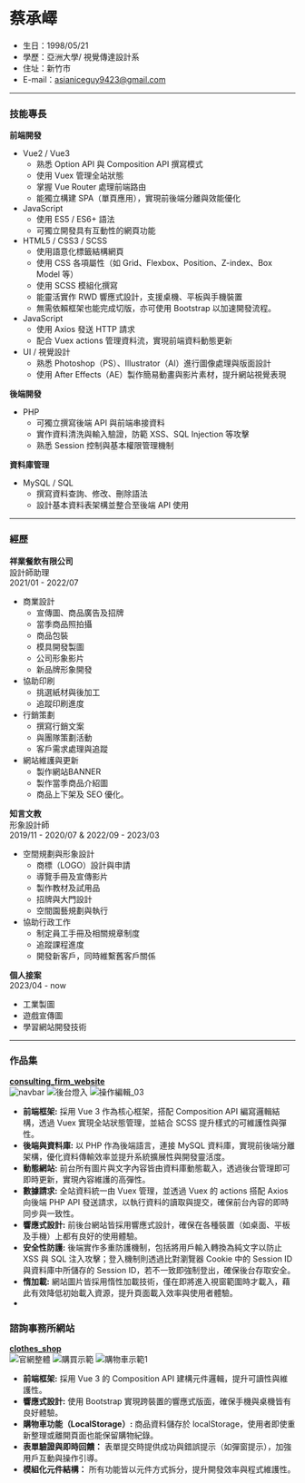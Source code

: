 # 蔡承嶧
- 生日：1998/05/21
- 學歷：亞洲大學/ 視覺傳達設計系
- 住址：新竹市
- E-mail：asianiceguy9423@gmail.com 
<hr>

### 技能專長
**前端開發**
<BR>
   * Vue2 / Vue3
      * 熟悉 Option API 與 Composition API 撰寫模式
      * 使用 Vuex 管理全站狀態
      * 掌握 Vue Router 處理前端路由
      * 能獨立構建 SPA（單頁應用），實現前後端分離與效能優化
   * JavaScript
      * 使用 ES5 / ES6+ 語法
      * 可獨立開發具有互動性的網頁功能
   * HTML5 / CSS3 / SCSS
      * 使用語意化標籤結構網頁
      * 使用 CSS 各項屬性（如 Grid、Flexbox、Position、Z-index、Box Model 等）
      * 使用 SCSS 模組化撰寫
      * 能靈活實作 RWD 響應式設計，支援桌機、平板與手機裝置
      * 無需依賴框架也能完成切版，亦可使用 Bootstrap 以加速開發流程。
   * JavaScript
      * 使用 Axios 發送 HTTP 請求
      * 配合 Vuex actions 管理資料流，實現前端資料動態更新
   * UI / 視覺設計
      * 熟悉 Photoshop（PS）、Illustrator（AI）進行圖像處理與版面設計
      * 使用 After Effects（AE）製作簡易動畫與影片素材，提升網站視覺表現

**後端開發**
<BR>
   * PHP
      * 可獨立撰寫後端 API 與前端串接資料
      * 實作資料清洗與輸入驗證，防範 XSS、SQL Injection 等攻擊
      * 熟悉 Session 控制與基本權限管理機制

**資料庫管理**
<BR>
   * MySQL / SQL
      * 撰寫資料查詢、修改、刪除語法
      * 設計基本資料表架構並整合至後端 API 使用
<hr>

### 經歷
**祥業餐飲有限公司**
<BR>
設計師助理
<BR>
2021/01 - 2022/07
<BR>
   * 商業設計
      * 宣傳圖、商品廣告及招牌
      * 當季商品照拍攝
      * 商品包裝
      * 模具開發製圖
      * 公司形象影片
      * 新品牌形象開發
   * 協助印刷
      * 挑選紙材與後加工
      * 追蹤印刷進度
   * 行銷策劃
      * 撰寫行銷文案
      * 與團隊策劃活動
      * 客戶需求處理與追蹤
   * 網站維護與更新
      * 製作網站BANNER
      * 製作當季商品介紹圖
      * 商品上下架及 SEO 優化。

**知言文教**
<BR>
形象設計師
<BR>
2019/11 - 2020/07 & 2022/09 - 2023/03
<BR>
   * 空間規劃與形象設計
      * 商標（LOGO）設計與申請
      * 導覽手冊及宣傳影片
      * 製作教材及試用品
      * 招牌與大門設計
      * 空間園藝規劃與執行
   * 協助行政工作
      * 制定員工手冊及相關規章制度
      * 追蹤課程進度
      * 開發新客戶，同時維繫舊客戶關係

**個人接案**
<BR>
2023/04 - now
<BR>
   * 工業製圖
   * 遊戲宣傳圖
   * 學習網站開發技術
<hr>

 ### 作品集
  <a href="https://github.com/asianiceguy9423/consulting_firm_website/tree/main" target="blank"><B>consulting_firm_website</B></a> <BR>
  ![navbar ](https://github.com/user-attachments/assets/7e74e135-c8a0-4624-b934-837b2415a445)
  ![後台燈入](https://github.com/user-attachments/assets/2c852118-76ab-4a15-8538-388d55f05d4f)
  ![操作編輯_03](https://github.com/user-attachments/assets/31200607-fe9b-4b81-a42f-9eba98ed654d)

- **前端框架:**  採用 Vue 3 作為核心框架，搭配 Composition API 編寫邏輯結構，透過 Vuex 實現全站狀態管理，並結合 SCSS 提升樣式的可維護性與彈性。
- **後端與資料庫:** 以 PHP 作為後端語言，連接 MySQL 資料庫，實現前後端分離架構，優化資料傳輸效率並提升系統擴展性與開發靈活度。
- **動態網站:** 前台所有圖片與文字內容皆由資料庫動態載入，透過後台管理即可即時更新，實現內容維護的高彈性。
- **數據請求:** 全站資料統一由 Vuex 管理，並透過 Vuex 的 actions 搭配 Axios 向後端 PHP API 發送請求，以執行資料的讀取與提交，確保前台內容的即時同步與一致性。
- **響應式設計:** 前後台網站皆採用響應式設計，確保在各種裝置（如桌面、平板及手機）上都有良好的使用體驗。
- **安全性防護:** 後端實作多重防護機制，包括將用戶輸入轉換為純文字以防止 XSS 與 SQL 注入攻擊；登入機制則透過比對瀏覽器 Cookie 中的 Session ID 與資料庫中所儲存的 Session ID，若不一致即強制登出，確保後台存取安全。
- **惰加載:** 網站圖片皆採用惰性加載技術，僅在即將進入視窗範圍時才載入，藉此有效降低初始載入資源，提升頁面載入效率與使用者體驗。
- <BR>
 ### 諮詢事務所網站
 <a href="https://github.com/asianiceguy9423/clothes_shop/tree/main" target="blank"><B>clothes_shop</B></a> <BR>
 ![官網整體](https://github.com/user-attachments/assets/4e383349-e0a6-46e6-9e09-a774aa7472ea)
 ![購買示範](https://github.com/user-attachments/assets/452acd8c-5996-463b-a819-4904d099609c)
 ![購物車示範1](https://github.com/user-attachments/assets/406b734a-2b6a-4a8b-af35-c9d5f1cd14ad)

 - **前端框架:** 採用 Vue 3 的 Composition API 建構元件邏輯，提升可讀性與維護性。
- **響應式設計:** 使用 Bootstrap 實現跨裝置的響應式版面，確保手機與桌機皆有良好體驗。
- **購物車功能（LocalStorage）:** 商品資料儲存於 localStorage，使用者即使重新整理或離開頁面也能保留購物紀錄。
- **表單驗證與即時回饋：** 表單提交時提供成功與錯誤提示（如彈窗提示），加強用戶互動與操作引導。
- **模組化元件結構：** 所有功能皆以元件方式拆分，提升開發效率與程式維護性。
